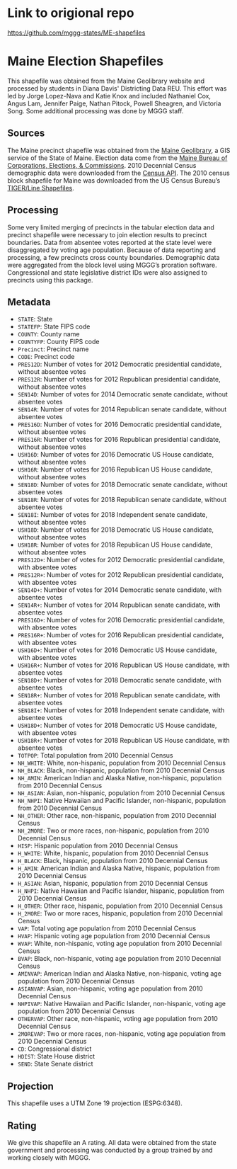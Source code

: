 # Link to origional repo
https://github.com/mggg-states/ME-shapefiles

# Maine Election Shapefiles
This shapefile was obtained from the Maine Geolibrary website and processed by students in Diana Davis' Districting Data REU. This effort was led by Jorge Lopez-Nava and Katie Knox and included Nathaniel Cox, Angus Lam, Jennifer Paige, Nathan Pitock, Powell Sheagren, and Victoria Song. Some additional processing was done by MGGG staff.

## Sources
The Maine precinct shapefile was obtained from the [Maine Geolibrary](https://www.maine.gov/geolib/catalog.html), a GIS service of the State of Maine. Election data come from the [Maine Bureau of Corporations, Elections, & Commissions](https://www.maine.gov/sos/cec/elec/results/index.html). 2010 Decennial Census demographic data were downloaded from the [Census API](https://api.census.gov/data/2010/dec/sf1). The 2010 census block shapefile for Maine was downloaded from the US Census Bureau’s [TIGER/Line Shapefiles](https://www.census.gov/geographies/mapping-files/time-series/geo/tiger-line-file.html).


## Processing
Some very limited merging of precincts in the tabular election data and precinct shapefile were necessary to join election results to precinct boundaries. Data from absentee votes reported at the state level were disaggregated by voting age population. Because of data reporting and processing, a few precincts cross county boundaries. Demographic data were aggregated from the block level using MGGG’s proration software. Congressional and state legislative district IDs were also assigned to precincts using this package.


## Metadata
* `STATE`: State
* `STATEFP`: State FIPS code
* `COUNTY`: County name
* `COUNTYFP`: County FIPS code
* `Precinct`: Precinct name
* `CODE`: Precinct code
* `PRES12D`: Number of votes for 2012 Democratic presidential candidate, without absentee votes
* `PRES12R`: Number of votes for 2012 Republican presidential candidate, without absentee votes
* `SEN14D`: Number of votes for 2014 Democratic senate candidate, without absentee votes
*	`SEN14R`: Number of votes for 2014 Republican senate candidate, without absentee votes
*	`PRES16D`: Number of votes for 2016 Democratic presidential candidate, without absentee votes
*	`PRES16R`: Number of votes for 2016 Republican presidential candidate, without absentee votes
*	`USH16D`: Number of votes for 2016 Democratic US House candidate, without absentee votes
*	`USH16R`: Number of votes for 2016 Republican US House candidate, without absentee votes
*	`SEN18D`: Number of votes for 2018 Democratic senate candidate, without absentee votes
*	`SEN18R`: Number of votes for 2018 Republican senate candidate, without absentee votes
*	`SEN18I`: Number of votes for 2018 Independent senate candidate, without absentee votes
*	`USH18D`: Number of votes for 2018 Democratic US House candidate, without absentee votes
*	`USH18R`: Number of votes for 2018 Republican US House candidate, without absentee votes
* `PRES12D+`: Number of votes for 2012 Democratic presidential candidate, with absentee votes
* `PRES12R+`: Number of votes for 2012 Republican presidential candidate, with absentee votes
* `SEN14D+`: Number of votes for 2014 Democratic senate candidate, with absentee votes
*	`SEN14R+`: Number of votes for 2014 Republican senate candidate, with absentee votes
*	`PRES16D+`: Number of votes for 2016 Democratic presidential candidate, with absentee votes
*	`PRES16R+`: Number of votes for 2016 Republican presidential candidate, with absentee votes
*	`USH16D+`: Number of votes for 2016 Democratic US House candidate, with absentee votes
*	`USH16R+`: Number of votes for 2016 Republican US House candidate, with absentee votes
*	`SEN18D+`: Number of votes for 2018 Democratic senate candidate, with absentee votes
*	`SEN18R+`: Number of votes for 2018 Republican senate candidate, with absentee votes
*	`SEN18I+`: Number of votes for 2018 Independent senate candidate, with absentee votes
*	`USH18D+`: Number of votes for 2018 Democratic US House candidate, with absentee votes
*	`USH18R+`: Number of votes for 2018 Republican US House candidate, with absentee votes
* `TOTPOP`: Total population from 2010 Decennial Census
* `NH_WHITE`: White, non-hispanic, population from 2010 Decennial Census
* `NH_BLACK`: Black, non-hispanic, population from 2010 Decennial Census
* `NH_AMIN`: American Indian and Alaska Native, non-hispanic, population from 2010 Decennial Census
* `NH_ASIAN`: Asian, non-hispanic, population from 2010 Decennial Census
* `NH_NHPI`: Native Hawaiian and Pacific Islander, non-hispanic, population from 2010 Decennial Census
* `NH_OTHER`: Other race, non-hispanic, population from 2010 Decennial Census
* `NH_2MORE`: Two or more races, non-hispanic, population from 2010 Decennial Census
* `HISP`: Hispanic population from 2010 Decennial Census
* `H_WHITE`: White, hispanic, population from 2010 Decennial Census
* `H_BLACK`: Black, hispanic, population from 2010 Decennial Census
* `H_AMIN`: American Indian and Alaska Native, hispanic, population from 2010 Decennial Census
* `H_ASIAN`: Asian, hispanic, population from 2010 Decennial Census
* `H_NHPI`: Native Hawaiian and Pacific Islander, hispanic, population from 2010 Decennial Census
* `H_OTHER`: Other race, hispanic, population from 2010 Decennial Census
* `H_2MORE`: Two or more races, hispanic, population from 2010 Decennial Census
* `VAP`: Total voting age population from 2010 Decennial Census
* `HVAP`: Hispanic voting age population from 2010 Decennial Census
* `WVAP`: White, non-hispanic, voting age population from 2010 Decennial Census
* `BVAP`: Black, non-hispanic, voting age population from 2010 Decennial Census
* `AMINVAP`: American Indian and Alaska Native, non-hispanic, voting age population from 2010 Decennial Census
* `ASIANVAP`: Asian, non-hispanic, voting age population from 2010 Decennial Census
* `NHPIVAP`: Native Hawaiian and Pacific Islander, non-hispanic, voting age population from 2010 Decennial Census
* `OTHERVAP`: Other race, non-hispanic, voting age population from 2010 Decennial Census
* `2MOREVAP`: Two or more races, non-hispanic, voting age population from 2010 Decennial Census
* `CD`: Congressional district
* `HDIST`: State House district
* `SEND`: State Senate district

## Projection
This shapefile uses a UTM Zone 19 projection (ESPG:6348).

## Rating
We give this shapefile an A rating. All data were obtained from the state government and processing was conducted by a group trained by and working closely with MGGG.

